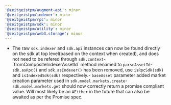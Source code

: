 ```yaml
---
'@zeitgeistpm/augment-api': minor
'@zeitgeistpm/indexer': minor
'@zeitgeistpm/rpc': minor
'@zeitgeistpm/sdk': minor
'@zeitgeistpm/utility': minor
'@zeitgeistpm/web3.storage': minor
---
```


- The raw `sdk.indexer` and `sdk.api` instances can now be found directly on the sdk at top level(based on the context when created), and does not need to be refered through `sdk.context`- ´fromCompositeIndexerAssetId´ method renamed to `parseAssetId`- `sdk.asRpc()` and `sdk.asIndexer()` has been removed, use `isRpcSdk(sdk)` and `isIndexedSdk(sdk)` respectively.- `baseAsset` parameter added market creation parameter used in `sdk.model.markets.create`- `sdk.model.markets.get` should now correctly return a promise compliant value. Will most likely be an `AEither` in the future that can also be awaited as per the Promise spec.
